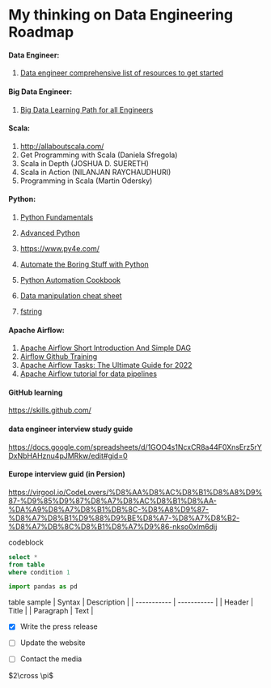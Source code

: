 # My thinking on Data Engineering Roadmap

 #### Data Engineer:


1. [Data engineer comprehensive list of resources to get started](https://www.analyticsvidhya.com/blog/2018/11/data-engineer-comprehensive-list-resources-get-started/)


#### Big Data Engineer:

1. [Big Data Learning Path for all Engineers](https://www.analyticsvidhya.com/blog/2017/03/big-data-learning-path-for-all-engineers-and-data-scientists-out-there/)


#### Scala:

1. http://allaboutscala.com/
2. Get Programming with Scala  (Daniela Sfregola)
3. Scala in Depth  (JOSHUA D. SUERETH)
4. Scala in Action  (NILANJAN RAYCHAUDHURI)
5. Programming in Scala  (Martin Odersky)



#### Python:

1. [Python Fundamentals](https://maktabkhooneh.org/course/%D8%A2%D9%85%D9%88%D8%B2%D8%B4-%D8%A8%D8%B1%D9%86%D8%A7%D9%85%D9%87-%D9%86%D9%88%DB%8C%D8%B3%DB%8C-%D8%A8%D8%A7-%D9%BE%D8%A7%DB%8C%D8%AA%D9%88%D9%86-%D9%85%D9%82%D8%AF%D9%85%D8%A7%D8%AA%DB%8C-mk346/)

2. [Advanced Python](https://maktabkhooneh.org/course/%D8%A2%D9%85%D9%88%D8%B2%D8%B4-%D8%A8%D8%B1%D9%86%D8%A7%D9%85%D9%87-%D9%86%D9%88%DB%8C%D8%B3%DB%8C-%D8%A8%D8%A7-%D9%BE%D8%A7%DB%8C%D8%AA%D9%88%D9%86-%D9%BE%DB%8C%D8%B4%D8%B1%D9%81%D8%AA%D9%87-mk387/)

3. https://www.py4e.com/
4. [Automate the Boring Stuff with Python](http://libgen.rs/search.php?&req=automate+the+boring+stuff+with+python&phrase=1&view=simple&column=def&sort=year&sortmode=DESC)

5. [Python Automation Cookbook](http://libgen.rs/book/index.php?md5=B7E3983D7684D2ED7C4927058B5EEF2D)
6. [Data manipulation cheat sheet](https://www.mit.edu/~amidi/teaching/data-science-tools/)
7. [fstring](https://realpython.com/python-f-strings/)



#### Apache Airflow:

1. [Apache Airflow Short Introduction And Simple DAG](https://bigdata-etl.com/apache-airflow-short-introduction-and-simple-dag/)
2. [Airflow Github Training](https://github.com/ananthdurai/airflow-training)
3. [Apache Airflow Tasks: The Ultimate Guide for 2022](https://hevodata.com/learn/airflow-tasks/)
4. [Apache Airflow tutorial for data pipelines](https://godatadriven.com/blog/apache-airflow-tutorial-for-data-pipelines/)


#### GitHub learning

https://skills.github.com/



#### data engineer interview study guide

https://docs.google.com/spreadsheets/d/1GOO4s1NcxCR8a44F0XnsErz5rYDxNbHAHznu4pJMRkw/edit#gid=0


#### Europe interview guid (in Persion)

https://virgool.io/CodeLovers/%D8%AA%D8%AC%D8%B1%D8%A8%D9%87-%D9%85%D9%87%D8%A7%D8%AC%D8%B1%D8%AA-%DA%A9%D8%A7%D8%B1%DB%8C-%D8%A8%D9%87-%D8%A7%D8%B1%D9%88%D9%BE%D8%A7-%D8%A7%D8%B2-%D8%A7%DB%8C%D8%B1%D8%A7%D9%86-nkso0xlm6djj





codeblock

```sql
select * 
from table
where condition 1
```

```python
import pandas as pd
```

table sample
| Syntax | Description |
| ----------- | ----------- |
| Header | Title |
| Paragraph | Text |


- [x] Write the press release
- [ ] Update the website
- [ ] Contact the media


$2\cross \pi$
